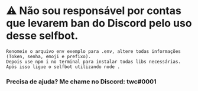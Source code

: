 # ⚠ Não sou responsável por contas que levarem ban do Discord pelo uso desse selfbot.

```
Renomeie o arquivo env exemplo para .env, altere todas informações (Token, senha, emoji e prefixo).
Depois use npm i no terminal para instalar todas libs necessárias.
Após isso ligue o selfbot utilizando node . 
```

### Precisa de ajuda? Me chame no Discord: **twc#0001**
